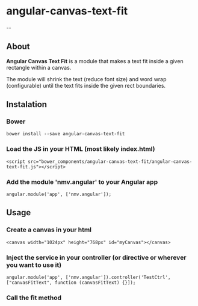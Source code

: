# angular-canvas-text-fit

--

## About

**Angular Canvas Text Fit** is a module that makes a text fit inside a given rectangle within a canvas.

The module will shrink the text (reduce font size) and word wrap (configurable) until the text fits inside the given rect boundaries.

## Instalation
### Bower
```
bower install --save angular-canvas-text-fit
```

### Load the JS in your HTML (most likely index.html)
```
<script src="bower_components/angular-canvas-text-fit/angular-canvas-text-fit.js"></script>
```

### Add the module 'nmv.angular' to your Angular app
```
angular.module('app', ['nmv.angular']);
```

## Usage
### Create a canvas in your html
```
<canvas width="1024px" height="768px" id="myCanvas"></canvas>
```

### Inject the service in your controller (or directive or wherever you want to use it)
```
angular.module('app', ['nmv.angular']).controller('TestCtrl', ["canvasFitText", function (canvasFitText) {}]);
```

### Call the fit method
```

```
